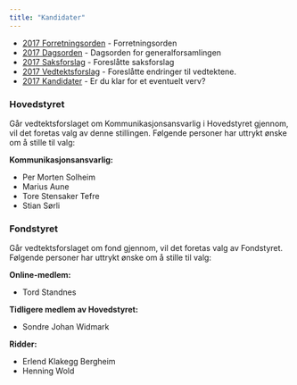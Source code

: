 ```yaml
---
title: "Kandidater"
---
```


* [2017 Forretningsorden](/wiki/online/generalforsamlingen/ekstra2017/forretningsorden) - Forretningsorden
* [2017 Dagsorden](/wiki/online/generalforsamlingen/ekstra2017/dagsorden) - Dagsorden for generalforsamlingen
* [2017 Saksforslag](/wiki/online/generalforsamlingen/ekstra2017/saksforslag) - Foreslåtte saksforslag
* [2017 Vedtektsforslag](/wiki/online/generalforsamlingen/ekstra2017/vedtektsforslag) - Foreslåtte endringer til vedtektene. 
* [2017 Kandidater](/wiki/online/generalforsamlingen/ekstra2017/valg) - Er du klar for et eventuelt verv?

### Hovedstyret

Går vedtektsforslaget om Kommunikasjonsansvarlig i Hovedstyret gjennom, vil det foretas valg av denne stillingen. Følgende personer har uttrykt ønske om å stille til valg:

**Kommunikasjonsansvarlig:**

- Per Morten Solheim
- Marius Aune
- Tore Stensaker Tefre  
- Stian Sørli

### Fondstyret

Går vedtektsforslaget om fond gjennom, vil det foretas valg av Fondstyret. Følgende personer har uttrykt ønske om å stille til valg:

**Online-medlem:**  

- Tord Standnes

**Tidligere medlem av Hovedstyret:**  

- Sondre Johan Widmark

**Ridder:**

- Erlend Klakegg Bergheim
- Henning Wold